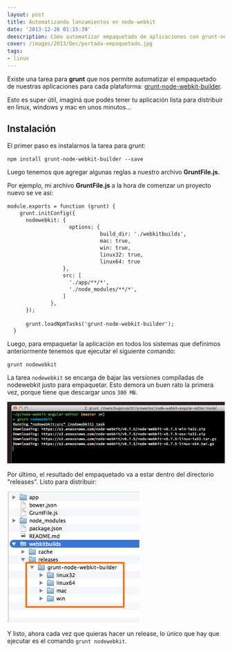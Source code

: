 ```yaml
---
layout: post
title: Automatizando lanzamientos en node-webkit
date: '2013-12-26 01:15:39'
deescription: Cómo automatizar empaquetado de aplicaciones con grunt-node-webkit-builder...
cover: /images/2013/Dec/portada-empaquetado.jpg
tags:
- linux
---
```


Existe una tarea para **grunt** que nos permite  automatizar el empaquetado de nuestras aplicaciones para cada plataforma: [grunt-node-webkit-builder](https://npmjs.org/package/grunt-node-webkit-builder).

Esto es super útil, imaginá que podés tener tu aplicación lista para distribuir en linux, windows y mac en unos minutos...


## Instalación

El primer paso es instalarnos la tarea para grunt:

    npm install grunt-node-webkit-builder --save

Luego tenemos que agregar algunas reglas a nuestro archivo **GruntFile.js**.

Por ejemplo, mi archivo **GruntFile.js** a la hora de comenzar un proyecto nuevo se ve así:


```prettyprint javascript
module.exports = function (grunt) {
    grunt.initConfig({
      nodewebkit: {
                    options: {
                              build_dir: './webkitbuilds',
                              mac: true,
                              win: true,
                              linux32: true,
                              linux64: true
                  },
                  src: [
                    './app/**/*',
                    './node_modules/**/*',
                  ]
              },
      });

      grunt.loadNpmTasks('grunt-node-webkit-builder');
  }
```

Luego, para empaquetar la aplicación en todos los sistemas que definimos anteriormente tenemos que ejecutar el siguiente comando:

	grunt nodewebkit

La tarea ``nodewebkit`` se encarga de bajar las versiones compiladas de nodewebkit justo para empaquetar. Esto demora un buen rato la primera vez, porque tiene que descargar unos ``300 MB``.

![](/images/2013/Dec/build.png)


Por último, el resultado del empaquetado va a estar dentro del directorio "releases". Listo para distribuir:

![](/images/2013/Dec/resultado.png)

Y listo, ahora cada vez que quieras hacer un release, lo único que hay que ejecutar es el comando ``grunt nodewebkit``.
